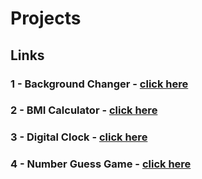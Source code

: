 # Projects

## Links

### 1 - Background Changer - [click here](https://kanahiya143.github.io/BackgroundChanger/)

### 2 - BMI Calculator - [click here](https://kanahiya143.github.io/BMI-Calculator/)

### 3 - Digital Clock - [click here](https://kanahiya143.github.io/BackgroundChanger/)

### 4 - Number Guess Game - [click here](https://kanahiya143.github.io/GuessNumber/)